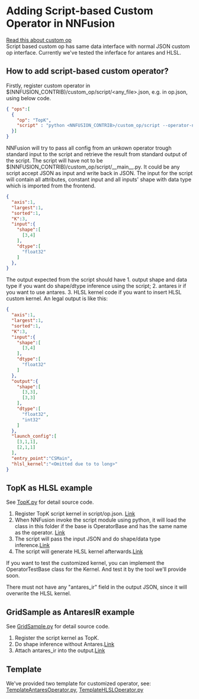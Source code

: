 # Adding Script-based Custom Operator in NNFusion
[Read this about custom op](https://github.com/microsoft/nnfusion/blob/master/src/contrib/custom_op/README.md)   
Script based custom op has same data interface with normal JSON custom op interface. Currently we've tested the inferface for antares and HLSL.

## How to add script-based custom operator?
Firstly, register custom operator in $(NNFUSION_CONTRIB)/custom_op/script/<any_file>.json, e.g. in op.json, using below code.
```JSON
{ "ops":[
  {
    "op": "TopK",
    "script" : "python <NNFUSION_CONTRIB>/custom_op/script --operator-name=\"<OP_NAME>\" --input-config=<OP_JSON>"
  }]
}
```
NNFusion will try to pass all config from an unkown operator trough standard input to the script and retrieve the result from standard output of the script.
The script will have not to be $(NNFUSION_CONTRIB)/custom_op/script/\_\_main\_\_.py. It could be any script accept JSON as input and write back in JSON.
The input for the script will contain all attributes, constant input and all inputs' shape with data type which is imported from the frontend.
```JSON
{
  "axis":1,
  "largest":1,
  "sorted":1,
  "K":3,
  "input":{
    "shape":[
      [3,4]
    ],
    "dtype":[
      "float32"
    ]
  },
}
```
The output expected from the script should have 1. output shape and data type if you want do shape/dtype inference using the script; 2. antares ir if you want to use antares. 
3. HLSL kernel code if you want to insert HLSL custom kernel. An legal output is like this:
```JSON
{
  "axis":1,
  "largest":1,
  "sorted":1,
  "K":3,
  "input":{
    "shape":[
      [3,4]
    ],
    "dtype":[
      "float32"
    ]
  },
  "output":{
    "shape":[
      [3,3],
      [3,3]
    ],
    "dtype":[
      "float32",
      "int32"
    ]
  },
  "launch_config":[
    [3,1,1],
    [2,1,1]
  ],
  "entry_point":"CSMain",
  "hlsl_kernel":"<Omitted due to to long>"
}
```

## TopK as HLSL example

See [TopK.py](https://github.com/microsoft/nnfusion/blob/wenxh/topk_doc/src/contrib/custom_op/script/TopK.py) for detail source code.   
1. Register TopK script kernel  in script/op.json. [Link](https://github.com/microsoft/nnfusion/blob/bc2fbb17594e4b10552e7745c0c28222e4b0a8b8/src/contrib/custom_op/script/op.json#L8)
2. When NNFusion invoke the script module using python,  it will load the class in this folder if the base is OperatorBase and has the same name as the operator. [Link](https://github.com/microsoft/nnfusion/blob/bc2fbb17594e4b10552e7745c0c28222e4b0a8b8/src/contrib/custom_op/script/__operator__.py#L100)
3. The script will pass the input JSON and do shape/data type inference.[Link](https://github.com/microsoft/nnfusion/blob/bc2fbb17594e4b10552e7745c0c28222e4b0a8b8/src/contrib/custom_op/script/TopK.py#L109)
4. The script will generate HLSL kernel afterwards.[Link](https://github.com/microsoft/nnfusion/blob/bc2fbb17594e4b10552e7745c0c28222e4b0a8b8/src/contrib/custom_op/script/TopK.py#L52)


If you want to test the customized kernel, you can implement the OperatorTestBase class for the Kernel. And test it by the tool we'll provide soon.

There must not have any "antares_ir" field in the output JSON, since it will overwrite the HLSL kernel.

## GridSample as AntaresIR example
See [GridSample.py](https://github.com/microsoft/nnfusion/blob/master/src/contrib/custom_op/script/GridSample.py) for detail source code.
1. Register the script kernel as TopK.
2. Do shape inference without Antares.[Link](https://github.com/microsoft/nnfusion/blob/bc2fbb17594e4b10552e7745c0c28222e4b0a8b8/src/contrib/custom_op/script/GridSample.py#L32)
3. Attach antares_ir into the output.[Link](https://github.com/microsoft/nnfusion/blob/bc2fbb17594e4b10552e7745c0c28222e4b0a8b8/src/contrib/custom_op/script/GridSample.py#L12)

## Template
We've provided two template for customized operator, see: [TemplateAntaresOperator.py](https://github.com/microsoft/nnfusion/blob/master/src/contrib/custom_op/script/TemplateAntaresOperator.py), [TemplateHLSLOperator.py](https://github.com/microsoft/nnfusion/blob/master/src/contrib/custom_op/script/TemplateHLSLOperator.py) 
